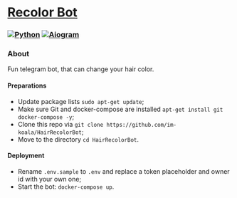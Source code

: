 # [Recolor Bot](https://t.me/recolor_bot)

### [![Python](https://img.shields.io/badge/Python-3.9%2B-blue)](https://www.python.org/downloads/)  [![Aiogram](https://img.shields.io/badge/aiogram-3-blue)](https://pypi.org/project/aiogram/) 

### About
Fun telegram bot, that can change your hair color. 


#### Preparations
- Update package lists `sudo apt-get update`;
- Make sure Git and docker-compose are installed `apt-get install git docker-compose -y`;
- Clone this repo via `git clone https://github.com/im-koala/HairRecolorBot`;
- Move to the directory `cd HairRecolorBot`.

#### Deployment
- Rename `.env.sample` to `.env` and replace a token placeholder and owner id with your own one;
- Start the bot: `docker-compose up`.
